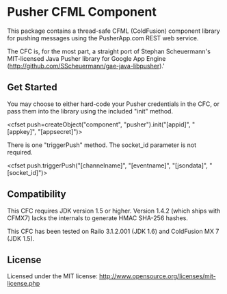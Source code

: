 Pusher CFML Component
=====================

This package contains a thread-safe CFML (ColdFusion) component library for pushing messages using the PusherApp.com REST web service.

The CFC is, for the most part, a straight port of Stephan Scheuermann's MIT-licensed Java Pusher library for Google App Engine (http://github.com/SScheuermann/gae-java-libpusher).'

Get Started
-----------
You may choose to either hard-code your Pusher credentials in the CFC, or pass them into the library using the included "init" method.

  <cfset push=createObject("component", "pusher").init("[appid]", "[appkey]", "[appsecret]")>

There is one "triggerPush" method.  The socket_id parameter is not required.

  <cfset push.triggerPush("[channelname]", "[eventname]", "[jsondata]", "[socket_id]")>

Compatibility
-------------
This CFC requires JDK version 1.5 or higher.  Version 1.4.2 (which ships with CFMX7) lacks the internals to generate HMAC SHA-256 hashes.
 
This CFC has been tested on Railo 3.1.2.001 (JDK 1.6) and ColdFusion MX 7 (JDK 1.5). 

License
-------
Licensed under the MIT license: http://www.opensource.org/licenses/mit-license.php
